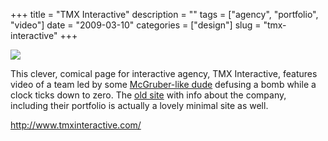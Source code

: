 +++
title = "TMX Interactive"
description = ""
tags = ["agency", "portfolio", "video"]
date = "2009-03-10"
categories = ["design"]
slug = "tmx-interactive"
+++


 

  <div id="screens-thumbs" class="clearfix">
    <div class="txt-center" id="design-submission"><a href="http://www.tmxinteractive.com/"><img id='bluga-thumbnail-1527' class='bluga-thumbnail large' src='//media.konigi.com/bluga/
wt49b6ad352a6ed_0.jpg'/></a></div>  
  </div>   
<p>This clever, comical page for interactive agency, TMX Interactive, features video of a team led by some <a href="http://www.hulu.com/watch/61238/saturday-night-live-macgruber-w-macguyver#s-p1-st-i0">McGruber-like  dude</a> defusing a bomb while a clock ticks down to zero. The <a href="http://tmx2.tmxinteractive.com/index.asp">old site</a> with info about the company, including their portfolio is actually a lovely minimal site as well. </p>
<p><a href="http://www.tmxinteractive.com/">http://www.tmxinteractive.com/</a></p>




